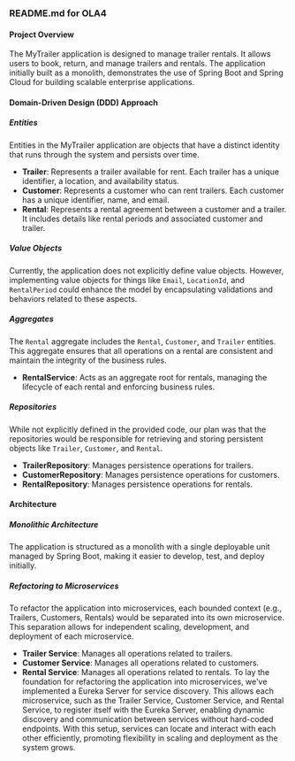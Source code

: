 ### README.md for OLA4

#### Project Overview
The MyTrailer application is designed to manage trailer rentals. It allows users to book, return, and manage trailers and rentals. The application initially built as a monolith, demonstrates the use of Spring Boot and Spring Cloud for building scalable enterprise applications.

#### Domain-Driven Design (DDD) Approach

##### Entities
Entities in the MyTrailer application are objects that have a distinct identity that runs through the system and persists over time.
- **Trailer**: Represents a trailer available for rent. Each trailer has a unique identifier, a location, and availability status.
- **Customer**: Represents a customer who can rent trailers. Each customer has a unique identifier, name, and email.
- **Rental**: Represents a rental agreement between a customer and a trailer. It includes details like rental periods and associated customer and trailer.

##### Value Objects
Currently, the application does not explicitly define value objects. However, implementing value objects for things like `Email`, `LocationId`, and `RentalPeriod` could enhance the model by encapsulating validations and behaviors related to these aspects.

##### Aggregates
The `Rental` aggregate includes the `Rental`, `Customer`, and `Trailer` entities. This aggregate ensures that all operations on a rental are consistent and maintain the integrity of the business rules.
- **RentalService**: Acts as an aggregate root for rentals, managing the lifecycle of each rental and enforcing business rules.

##### Repositories
While not explicitly defined in the provided code, our plan was that the repositories would be responsible for retrieving and storing persistent objects like `Trailer`, `Customer`, and `Rental`.
- **TrailerRepository**: Manages persistence operations for trailers.
- **CustomerRepository**: Manages persistence operations for customers.
- **RentalRepository**: Manages persistence operations for rentals.

#### Architecture

##### Monolithic Architecture
The application is structured as a monolith with a single deployable unit managed by Spring Boot, making it easier to develop, test, and deploy initially.

##### Refactoring to Microservices
To refactor the application into microservices, each bounded context (e.g., Trailers, Customers, Rentals) would be separated into its own microservice. This separation allows for independent scaling, development, and deployment of each microservice.
- **Trailer Service**: Manages all operations related to trailers.
- **Customer Service**: Manages all operations related to customers.
- **Rental Service**: Manages all operations related to rentals.
To lay the foundation for refactoring the application into microservices, we've implemented a Eureka Server for service discovery. This allows each microservice, such as the Trailer Service, Customer Service, and Rental Service, to register itself with the Eureka Server, enabling dynamic discovery and communication between services without hard-coded endpoints. With this setup, services can locate and interact with each other efficiently, promoting flexibility in scaling and deployment as the system grows.
